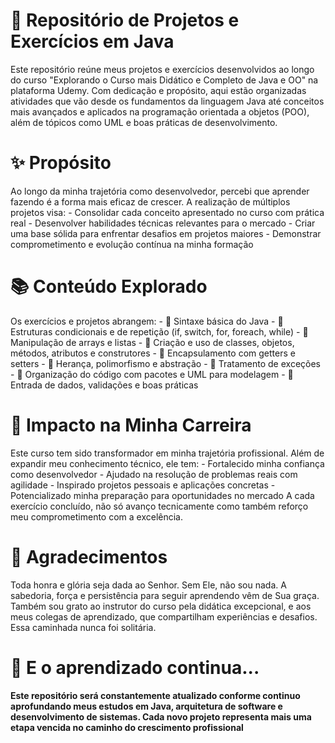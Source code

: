 <h1><strong>📘 Repositório de Projetos e Exercícios em Java </strong></h1>
Este repositório reúne meus projetos e exercícios desenvolvidos ao longo do curso "Explorando o Curso mais Didático e Completo de Java e OO" na plataforma Udemy. Com dedicação e propósito, aqui estão organizadas atividades que vão desde os fundamentos da linguagem Java até conceitos mais avançados e aplicados na programação orientada a objetos (POO), além de tópicos como UML e boas práticas de desenvolvimento.
<h1>✨ Propósito</strong></h1>
Ao longo da minha trajetória como desenvolvedor, percebi que aprender fazendo é a forma mais eficaz de crescer. A realização de múltiplos projetos visa:
- Consolidar cada conceito apresentado no curso com prática real
- Desenvolver habilidades técnicas relevantes para o mercado
- Criar uma base sólida para enfrentar desafios em projetos maiores
- Demonstrar comprometimento e evolução contínua na minha formação
<h1><strong>📚 Conteúdo Explorado </strong></h1>
Os exercícios e projetos abrangem:
- 🔹 Sintaxe básica do Java
- 🔹 Estruturas condicionais e de repetição (if, switch, for, foreach, while)
- 🔹 Manipulação de arrays e listas
- 🔹 Criação e uso de classes, objetos, métodos, atributos e construtores
- 🔹 Encapsulamento com getters e setters
- 🔹 Herança, polimorfismo e abstração
- 🔹 Tratamento de exceções
- 🔹 Organização do código com pacotes e UML para modelagem
- 🔹 Entrada de dados, validações e boas práticas
<h1><strong>💼 Impacto na Minha Carreira</strong></h1>
Este curso tem sido transformador em minha trajetória profissional. Além de expandir meu conhecimento técnico, ele tem:
- Fortalecido minha confiança como desenvolvedor
- Ajudado na resolução de problemas reais com agilidade
- Inspirado projetos pessoais e aplicações concretas
- Potencializado minha preparação para oportunidades no mercado
A cada exercício concluído, não só avanço tecnicamente como também reforço meu comprometimento com a excelência.
<h1>🙌 Agradecimentos</strong></h1>
Toda honra e glória seja dada ao Senhor. Sem Ele, não sou nada. A sabedoria, força e persistência para seguir aprendendo vêm de Sua graça.
Também sou grato ao instrutor do curso pela didática excepcional, e aos meus colegas de aprendizado, que compartilham experiências e desafios. Essa caminhada nunca foi solitária.
<h1><strong>🔄 E o aprendizado continua...<strong></h1>
Este repositório será constantemente atualizado conforme continuo aprofundando meus estudos em Java, arquitetura de software e desenvolvimento de sistemas. Cada novo projeto representa mais uma etapa vencida no caminho do crescimento profissional
